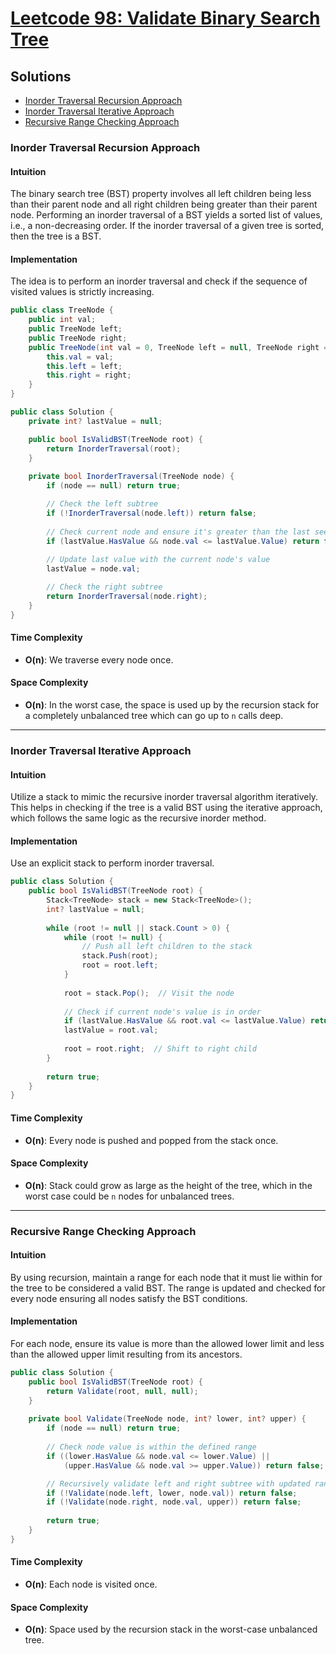 # [Leetcode 98: Validate Binary Search Tree](https://leetcode.com/problems/validate-binary-search-tree/)

## Solutions
- [Inorder Traversal Recursion Approach](#inorder-traversal-recursion-approach)
- [Inorder Traversal Iterative Approach](#inorder-traversal-iterative-approach)
- [Recursive Range Checking Approach](#recursive-range-checking-approach)

### Inorder Traversal Recursion Approach

#### Intuition
The binary search tree (BST) property involves all left children being less than their parent node and all right children being greater than their parent node. Performing an inorder traversal of a BST yields a sorted list of values, i.e., a non-decreasing order. If the inorder traversal of a given tree is sorted, then the tree is a BST.

#### Implementation
The idea is to perform an inorder traversal and check if the sequence of visited values is strictly increasing.

```csharp
public class TreeNode {
    public int val;
    public TreeNode left;
    public TreeNode right;
    public TreeNode(int val = 0, TreeNode left = null, TreeNode right = null) {
        this.val = val;
        this.left = left;
        this.right = right;
    }
}

public class Solution {
    private int? lastValue = null;

    public bool IsValidBST(TreeNode root) {
        return InorderTraversal(root);
    }
    
    private bool InorderTraversal(TreeNode node) {
        if (node == null) return true;

        // Check the left subtree
        if (!InorderTraversal(node.left)) return false;
        
        // Check current node and ensure it's greater than the last seen value
        if (lastValue.HasValue && node.val <= lastValue.Value) return false;
        
        // Update last value with the current node's value
        lastValue = node.val;

        // Check the right subtree
        return InorderTraversal(node.right);
    }
}
```

#### Time Complexity
- **O(n)**: We traverse every node once.

#### Space Complexity
- **O(n)**: In the worst case, the space is used up by the recursion stack for a completely unbalanced tree which can go up to `n` calls deep.

---

### Inorder Traversal Iterative Approach

#### Intuition
Utilize a stack to mimic the recursive inorder traversal algorithm iteratively. This helps in checking if the tree is a valid BST using the iterative approach, which follows the same logic as the recursive inorder method.

#### Implementation
Use an explicit stack to perform inorder traversal.

```csharp
public class Solution {
    public bool IsValidBST(TreeNode root) {
        Stack<TreeNode> stack = new Stack<TreeNode>();
        int? lastValue = null;
        
        while (root != null || stack.Count > 0) {
            while (root != null) {
                // Push all left children to the stack
                stack.Push(root);
                root = root.left;
            }
            
            root = stack.Pop();  // Visit the node
            
            // Check if current node's value is in order
            if (lastValue.HasValue && root.val <= lastValue.Value) return false;
            lastValue = root.val;
            
            root = root.right;  // Shift to right child
        }
        
        return true;
    }
}
```

#### Time Complexity
- **O(n)**: Every node is pushed and popped from the stack once.

#### Space Complexity
- **O(n)**: Stack could grow as large as the height of the tree, which in the worst case could be `n` nodes for unbalanced trees.

---

### Recursive Range Checking Approach

#### Intuition
By using recursion, maintain a range for each node that it must lie within for the tree to be considered a valid BST. The range is updated and checked for every node ensuring all nodes satisfy the BST conditions.

#### Implementation
For each node, ensure its value is more than the allowed lower limit and less than the allowed upper limit resulting from its ancestors.

```csharp
public class Solution {
    public bool IsValidBST(TreeNode root) {
        return Validate(root, null, null);
    }
    
    private bool Validate(TreeNode node, int? lower, int? upper) {
        if (node == null) return true;
        
        // Check node value is within the defined range
        if ((lower.HasValue && node.val <= lower.Value) || 
            (upper.HasValue && node.val >= upper.Value)) return false;

        // Recursively validate left and right subtree with updated range
        if (!Validate(node.left, lower, node.val)) return false;
        if (!Validate(node.right, node.val, upper)) return false;
        
        return true;
    }
}
```

#### Time Complexity
- **O(n)**: Each node is visited once.

#### Space Complexity
- **O(n)**: Space used by the recursion stack in the worst-case unbalanced tree.

